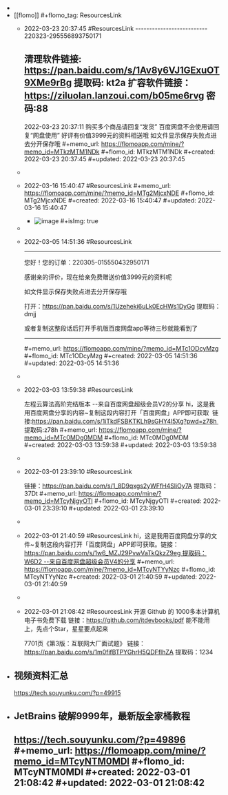 -
- [[flomo]]
  #+flomo_tag: ResourcesLink
	- 2022-03-23 20:37:45
	   #ResourcesLink --------------------------
	  220323-295556893750171
	  
	  清理软件链接: https://pan.baidu.com/s/1Av8y6VJ1GExuOT9XMe9rBg
	  提取码: kt2a
	  扩容软件链接：https://ziluolan.lanzoui.com/b05me6rvg
	  密码:88
	  --------------------------
	  2022-03-23 20:37:11
	  购买多个商品请回复“发货”
	  百度网盘不会使用请回复“网盘使用”
	  好评有价值3999元的资料相送哦
	  如文件显示保存失败点进去分开保存哦
	  #+memo_url: https://flomoapp.com/mine/?memo_id=MTkzMTM1NDk
	  #+flomo_id: MTkzMTM1NDk
	  #+created: 2022-03-23 20:37:45
	  #+updated: 2022-03-23 20:37:45
	-
	- 2022-03-16 15:40:47
	   #ResourcesLink
	  #+memo_url: https://flomoapp.com/mine/?memo_id=MTg2MjcxNDE
	  #+flomo_id: MTg2MjcxNDE
	  #+created: 2022-03-16 15:40:47
	  #+updated: 2022-03-16 15:40:47
		- ![image](https://flomo.oss-cn-shanghai.aliyuncs.com/file/2022-03-16/370015/2f6b3b19fd80d22b4f4b8a7aa8835f83.png?OSSAccessKeyId=LTAI4G9PcaGksWVKCPrE1TVL&Expires=1677137966&Signature=fxWzuYHZQtAulmGFWCr7HmuTdSM%3D)
		  #+isImg: true
	-
	- 2022-03-05 14:51:36
	   #ResourcesLink
	  
	  
	  *************************
	  您好！您的订单：220305-015550432950171
	  
	  感谢亲的评价，现在给亲免费赠送价值3999元的资料呢
	  
	  如文件显示保存失败点进去分开保存哦
	  
	  打开：https://pan.baidu.com/s/1Uzeheki6uLk0EcHWs1DyGg
	  提取码：dmjj
	  
	  或者复制这整段话后打开手机版百度网盘app等待三秒就能看到了
	  
	  *************************
	  #+memo_url: https://flomoapp.com/mine/?memo_id=MTc1ODcyMzg
	  #+flomo_id: MTc1ODcyMzg
	  #+created: 2022-03-05 14:51:36
	  #+updated: 2022-03-05 14:51:36
	-
	- 2022-03-03 13:59:38
	   #ResourcesLink
	  
	  左程云算法高阶完结版本
	  --来自百度网盘超级会员V2的分享
	  hi，这是我用百度网盘分享的内容~复制这段内容打开「百度网盘」APP即可获取 
	  链接:https://pan.baidu.com/s/1iTkdFSBKTKLh9sGHY4l5Xg?pwd=z78h 
	  提取码:z78h
	  #+memo_url: https://flomoapp.com/mine/?memo_id=MTc0MDg0MDM
	  #+flomo_id: MTc0MDg0MDM
	  #+created: 2022-03-03 13:59:38
	  #+updated: 2022-03-03 13:59:38
	-
	- 2022-03-01 23:39:10
	   #ResourcesLink
	  
	  链接：https://pan.baidu.com/s/1_8D9qxgs2yWFfH4SliOy7A
	  提取码：37Dt
	  #+memo_url: https://flomoapp.com/mine/?memo_id=MTcyNjgyOTI
	  #+flomo_id: MTcyNjgyOTI
	  #+created: 2022-03-01 23:39:10
	  #+updated: 2022-03-01 23:39:10
	-
	- 2022-03-01 21:40:59
	   #ResourcesLink 
	  hi，这是我用百度网盘分享的文件~复制这段内容打开「百度网盘」APP即可获取。链接：https://pan.baidu.com/s/1w6_MZJ29PvwVaTkQkzZ9eg 提取码：W6D2 --来自百度网盘超级会员V4的分享
	  #+memo_url: https://flomoapp.com/mine/?memo_id=MTcyNTYyNzc
	  #+flomo_id: MTcyNTYyNzc
	  #+created: 2022-03-01 21:40:59
	  #+updated: 2022-03-01 21:40:59
	-
	- 2022-03-01 21:08:42
	   #ResourcesLink 
	  开源 Github 的 1000多本计算机电子书免费下载
	  链接：https://github.com/itdevbooks/pdf
	  能不能用上，先点个Star，星星要点起来
	  
	  7701页《第3版：互联网大厂面试题》
	  链接：https://pan.baidu.com/s/1m0fifBTPYGhrH5QDFflhZA 
	  提取码：1234
- ## 视频资料汇总
   https://tech.souyunku.com/?p=49915
- ## JetBrains 破解9999年，最新版全家桶教程
   https://tech.souyunku.com/?p=49896
   #+memo_url: https://flomoapp.com/mine/?memo_id=MTcyNTM0MDI
   #+flomo_id: MTcyNTM0MDI
   #+created: 2022-03-01 21:08:42
   #+updated: 2022-03-01 21:08:42
	-